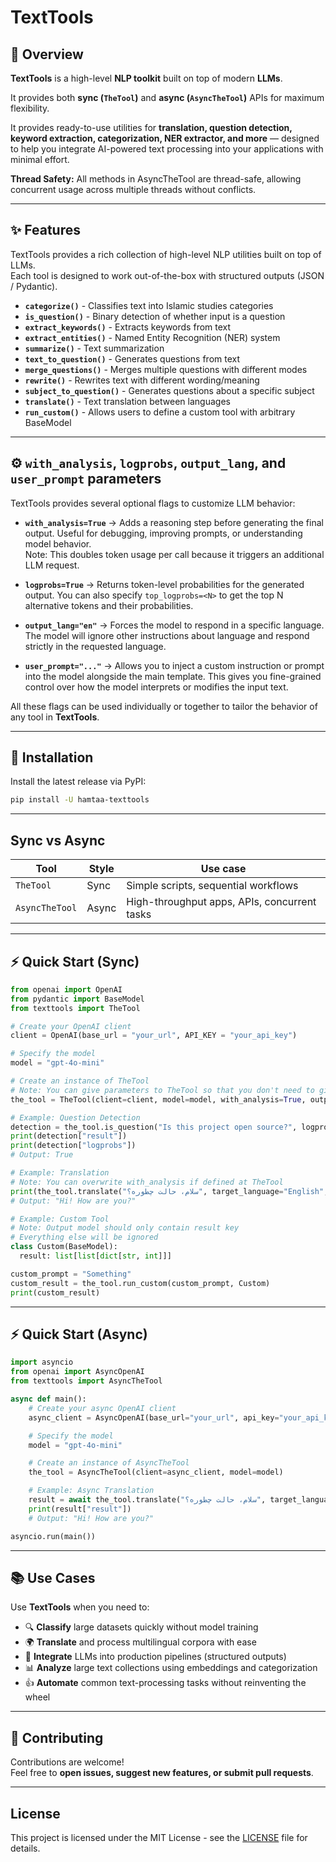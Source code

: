 # TextTools

## 📌 Overview

**TextTools** is a high-level **NLP toolkit** built on top of modern **LLMs**.  

It provides both **sync (`TheTool`)** and **async (`AsyncTheTool`)** APIs for maximum flexibility.

It provides ready-to-use utilities for **translation, question detection, keyword extraction, categorization, NER extractor, and more** — designed to help you integrate AI-powered text processing into your applications with minimal effort.

**Thread Safety:** All methods in AsyncTheTool are thread-safe, allowing concurrent usage across multiple threads without conflicts.

---

## ✨ Features

TextTools provides a rich collection of high-level NLP utilities built on top of LLMs.  
Each tool is designed to work out-of-the-box with structured outputs (JSON / Pydantic).

- **`categorize()`** - Classifies text into Islamic studies categories 
- **`is_question()`** - Binary detection of whether input is a question
- **`extract_keywords()`** - Extracts keywords from text
- **`extract_entities()`** - Named Entity Recognition (NER) system
- **`summarize()`** - Text summarization
- **`text_to_question()`** - Generates questions from text
- **`merge_questions()`** - Merges multiple questions with different modes
- **`rewrite()`** - Rewrites text with different wording/meaning
- **`subject_to_question()`** - Generates questions about a specific subject
- **`translate()`** - Text translation between languages
- **`run_custom()`** - Allows users to define a custom tool with arbitrary BaseModel

---

## ⚙️ `with_analysis`, `logprobs`, `output_lang`, and `user_prompt` parameters

TextTools provides several optional flags to customize LLM behavior:

- **`with_analysis=True`** → Adds a reasoning step before generating the final output. Useful for debugging, improving prompts, or understanding model behavior.  
Note: This doubles token usage per call because it triggers an additional LLM request.

- **`logprobs=True`** → Returns token-level probabilities for the generated output. You can also specify `top_logprobs=<N>` to get the top N alternative tokens and their probabilities.  

- **`output_lang="en"`** → Forces the model to respond in a specific language. The model will ignore other instructions about language and respond strictly in the requested language.

- **`user_prompt="..."`** → Allows you to inject a custom instruction or prompt into the model alongside the main template. This gives you fine-grained control over how the model interprets or modifies the input text.

All these flags can be used individually or together to tailor the behavior of any tool in **TextTools**.

---

## 🚀 Installation

Install the latest release via PyPI:

```bash
pip install -U hamtaa-texttools
```

---

## Sync vs Async
| Tool         | Style   | Use case                                    |
|--------------|---------|---------------------------------------------|
| `TheTool`    | Sync    | Simple scripts, sequential workflows        |
| `AsyncTheTool` | Async | High-throughput apps, APIs, concurrent tasks |

---

## ⚡ Quick Start (Sync)

```python
from openai import OpenAI
from pydantic import BaseModel
from texttools import TheTool

# Create your OpenAI client
client = OpenAI(base_url = "your_url", API_KEY = "your_api_key")

# Specify the model
model = "gpt-4o-mini"

# Create an instance of TheTool
# Note: You can give parameters to TheTool so that you don't need to give them to each tool
the_tool = TheTool(client=client, model=model, with_analysis=True, output_lang="English")

# Example: Question Detection
detection = the_tool.is_question("Is this project open source?", logprobs=True, top_logprobs=2)
print(detection["result"])
print(detection["logprobs"])
# Output: True

# Example: Translation
# Note: You can overwrite with_analysis if defined at TheTool
print(the_tool.translate("سلام، حالت چطوره؟", target_language="English", with_analysis=False)["result"])
# Output: "Hi! How are you?"

# Example: Custom Tool
# Note: Output model should only contain result key
# Everything else will be ignored
class Custom(BaseModel):
  result: list[list[dict[str, int]]]

custom_prompt = "Something"
custom_result = the_tool.run_custom(custom_prompt, Custom)
print(custom_result)
```

---

## ⚡ Quick Start (Async)

```python
import asyncio
from openai import AsyncOpenAI
from texttools import AsyncTheTool

async def main():
    # Create your async OpenAI client
    async_client = AsyncOpenAI(base_url="your_url", api_key="your_api_key")

    # Specify the model
    model = "gpt-4o-mini"

    # Create an instance of AsyncTheTool
    the_tool = AsyncTheTool(client=async_client, model=model)

    # Example: Async Translation
    result = await the_tool.translate("سلام، حالت چطوره؟", target_language="English")
    print(result["result"])
    # Output: "Hi! How are you?"

asyncio.run(main())
```

---

## 📚 Use Cases

Use **TextTools** when you need to:

- 🔍 **Classify** large datasets quickly without model training  
- 🌍 **Translate** and process multilingual corpora with ease  
- 🧩 **Integrate** LLMs into production pipelines (structured outputs)  
- 📊 **Analyze** large text collections using embeddings and categorization  
- 👍 **Automate** common text-processing tasks without reinventing the wheel  

---

## 🤝 Contributing

Contributions are welcome!  
Feel free to **open issues, suggest new features, or submit pull requests**.  

---

## License

This project is licensed under the MIT License - see the [LICENSE](LICENSE) file for details.
